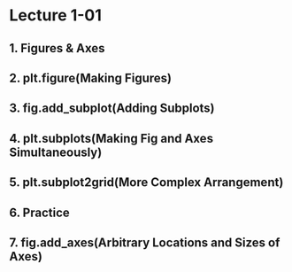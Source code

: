 # Lecture 1-01

## 1. Figures & Axes

## 2. plt.figure(Making Figures)

## 3. fig.add_subplot(Adding Subplots)

## 4. plt.subplots(Making Fig and Axes Simultaneously)

## 5. plt.subplot2grid(More Complex Arrangement)

## 6. Practice

## 7. fig.add_axes(Arbitrary Locations and Sizes of Axes)